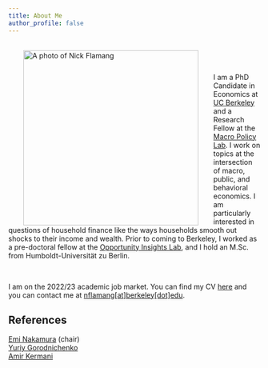 ```yaml
---
title: About Me
author_profile: false
---
```


<br />
<img align="left" width="350" style="vertical-align:left;margin:0px 30px" src="{{ site.url }}/images/nick_website.jpg" alt="A photo of Nick Flamang">

&nbsp;

I am a PhD Candidate in Economics at [UC Berkeley](https://www.econ.berkeley.edu/) and a Research Fellow at the [Macro Policy Lab](https://www.macropolicylab.org/). I work on topics at the intersection of macro, public, and behavioral economics. I am particularly interested in questions of household finance like the ways households smooth out shocks to their income and wealth. Prior to coming to Berkeley, I worked as a pre-doctoral fellow at the [Opportunity Insights Lab](https://opportunityinsights.org/), and I hold an M.Sc. from Humboldt-Universität zu Berlin. 

<br />


I am on the 2022/23 academic job market. You can find my CV [here](https://github.com/nickflamang/nickflamang.github.io/blob/306325c5694890e2cefa66c45ac9f4b344cfc8b0/_site/files/CV_Niklas_Flamang.pdf) and you can contact me at [nflamang[at]berkeley[dot]edu](mailto:nflamang@berkeley.edu).


## References
[Emi Nakamura](https://eml.berkeley.edu/~enakamura/) (chair)  
[Yuriy Gorodnichenko](https://eml.berkeley.edu/~ygorodni/)  
[Amir Kermani](https://faculty.haas.berkeley.edu/amir/)
